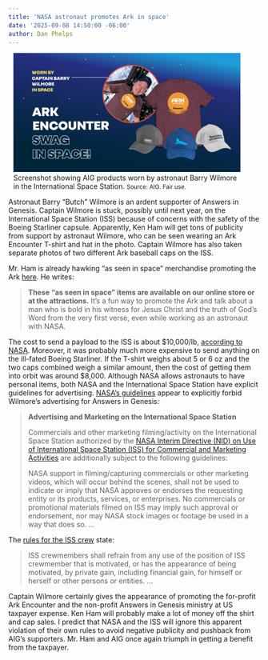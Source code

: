 ```yaml
---
title: 'NASA astronaut promotes Ark in space'
date: '2025-09-08 14:50:00 -06:00'
author: Dan Phelps
---
```


<figure class="on-the-left-side" style="margin-top: 10px; margin-right: 40px; margin-bottom: 10px; margin-left: 10px;">
<img src="/uploads/2024/Phelps_Ham_Astronaut_600.jpg" alt="Ark Encounter swag in space"/>
<figcaption><a href=""></a>Screenshot showing AIG products worn by astronaut Barry Wilmore in the International Space Station. <small>Source: AIG. Fair use.</small>
</figcaption>
</figure>

Astronaut Barry “Butch” Wilmore is an ardent supporter of Answers in Genesis. Captain Wilmore is stuck, possibly until next year, on the International Space Station (ISS) because of concerns with the safety of the Boeing Starliner capsule. Apparently, Ken Ham will get tons of publicity from support by astronaut Wilmore, who can be seen wearing an Ark Encounter T-shirt and hat in the photo. Captain Wilmore has also taken separate photos of two different Ark baseball caps on the ISS. 

Mr. Ham is already hawking “as seen in space” merchandise promoting the Ark <a href="https://answersingenesis.org/blogs/ken-ham/2024/08/30/as-seen-in-space/">here</a>. He writes:

<blockquote><strong>These “as seen in space” items are available on our online store or at the attractions.</strong> It’s a fun way to promote the Ark and talk about a man who is bold in his witness for Jesus Christ and the truth of God’s Word from the very first verse, even while working as an astronaut with NASA.</blockquote>

The cost to send a payload to the ISS is about $10,000/lb, <a href=”https://www.nasa.gov/humans-in-space/commercial-and-marketing-pricing-policy/”>according to NASA</a>. Moreover, it was probably much more expensive to send anything on the ill-fated Boeing Starliner. If the T-shirt weighs about 5 or 6 oz and the two caps combined weigh a similar amount, then the cost of getting them into orbit was around $8,000. Although NASA allows astronauts to have personal items, both NASA and the International Space Station have explicit guidelines for advertising.  <a href="https://www.nasa.gov/nasa-brand-center/advertising-guidelines/">NASA’s guidelines</a> appear to explicitly forbid Wilmore’s advertising for Answers in Genesis: 

<blockquote><p><strong> Advertising and Marketing on the International Space Station </strong> </p>
<p> Commercials and other marketing filming/activity on the International Space Station authorized by the <a href="https://www3.nasa.gov/sites/default/files/atoms/files/s1701746119060610280_1.pdf"> NASA Interim Directive (NID) on Use of International Space Station (ISS) for Commercial and Marketing Activities</a> are additionally subject to the following guidelines: </p>
<p> NASA support in filming/capturing commercials or other marketing videos, which will occur behind the scenes, shall not be used to indicate or imply that NASA approves or endorses the requesting entity or its products, services, or enterprises. No commercials or promotional materials filmed on ISS may imply such approval or endorsement, nor may NASA stock images or footage be used in a way that does so. … </p> </blockquote>

The <a href="https://www.law.cornell.edu/cfr/text/14/1214.403">rules for the ISS crew</a> state:

<blockquote> ISS crewmembers shall refrain from any use of the position of ISS crewmember that is motivated, or has the appearance of being motivated, by private gain, including financial gain, for himself or herself or other persons or entities. …</blockquote>

Captain Wilmore certainly gives the appearance of promoting the for-profit Ark Encounter and the non-profit Answers in Genesis ministry at US taxpayer expense. Ken Ham will probably make a lot of money off the shirt and cap sales. I predict that NASA and the ISS will ignore this apparent violation of their own rules to avoid negative publicity and pushback from AIG’s supporters. Mr. Ham and AIG once again triumph in getting a benefit from the taxpayer.
